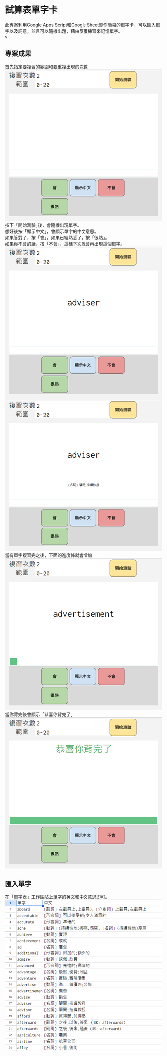 # 試算表單字卡
此專案利用Google Apps Script和Google Sheet製作簡易的單字卡，可以匯入單字以及詞意，並且可以隨機出題，藉由反覆練習來記憶單字。<br>v

## 專案成果
首先指定要複習的範圍和要重複出現的次數<br>
![demo1](./img/demo1.png)
<br>
按下「開始測驗｣後，會隨機出現單字。<br>
想好後按「顯示中文」，會顯示單字的中文意思。<br>
如果答對了，按「會」，如果已經熟悉了，按「很熟」。<br>
如果你不會的話，按「不會」，這樣下次就會再出現這個單字。<br>
![demo2](./img/demo2.png)
![demo3](./img/demo3.png)
<br>
當有單字複習完之後，下面的進度條就會增加<br>
![demo4](./img/demo4.png)
<br>
當你背完後會顯示「恭喜你背完了」<br>
![demo5](./img/demo5.png)

## 匯入單字
在「單字表」工作區貼上單字的英文和中文意思即可。<br>
![demo6](./img/demo6.png)

